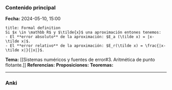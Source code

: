 ### Contenido principal

**Fecha:** 2024-05-10, 15:00

```ad-formal
title: Formal definition
Si $x \in \mathbb R$ y $\tilde{x}$ una aproximación entones tenemos:
- El **error absoluto** de la aproximación: $E_a (\tilde x) = |x-\tilde x|$.
- El **error relativo** de la aproximación: $E_r(\tilde x) = \frac{|x-\tilde x|}{|x|}$.
```

**Tema:** [[Sistemas numéricos y fuentes de error#3. Aritmética de punto flotante.]]
**Referencias:**
**Proposiciones:**
**Teoremas:**

---
### Anki

